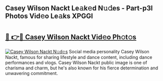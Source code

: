## Casey Wilson Nackt Le𝚊k𝚎d N𝚞𝚍es - Part-p3l Photos Vid𝚎o Le𝚊ks XPGGI

# <h2><a href="http://fb9q43c.evod.top/?m=Casey+Wilson+Nackt">🔗 👉🔴 Casey Wilson Nackt Vid𝚎o Ph𝚘t𝚘s</a></h2>

[![Casey Wilson Nackt N𝚞d𝚎s](https://i.imgur.com/8V9OHl7.gif)](http://fb9q43c.evod.top/?m=Casey+Wilson+Nackt)
Social media personality Casey Wilson Nackt, famous for sharing lifestyle and dance content, including dance performances and vlogs. Casey Wilson Nackt public image is one of charisma and charm, but he's also known for his fierce determination and unwavering commitment. 
